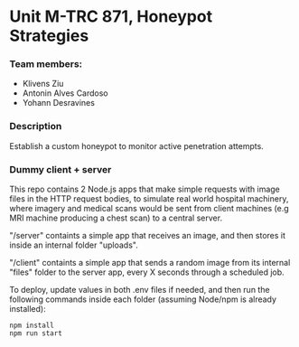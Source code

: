 # Unit M-TRC 871, Honeypot Strategies

### Team members:
- Klivens Ziu
- Antonin Alves Cardoso
- Yohann Desravines

### Description
Establish a custom honeypot to monitor active penetration attempts.

### Dummy client + server
This repo contains 2 Node.js apps that make simple requests with image files in the HTTP request bodies, to simulate real world hospital machinery, where imagery and medical scans would be sent from client machines (e.g MRI machine producing a chest scan) to a central server.


"/server" containts a simple app that receives an image, and then stores it inside an internal folder "uploads".


"/client" containts a simple app that sends a random image from its internal "files" folder to the server app, every X seconds through a scheduled job.


To deploy, update values in both .env files if needed, and then run the following commands inside each folder (assuming Node/npm is already installed):
```
npm install
npm run start
```